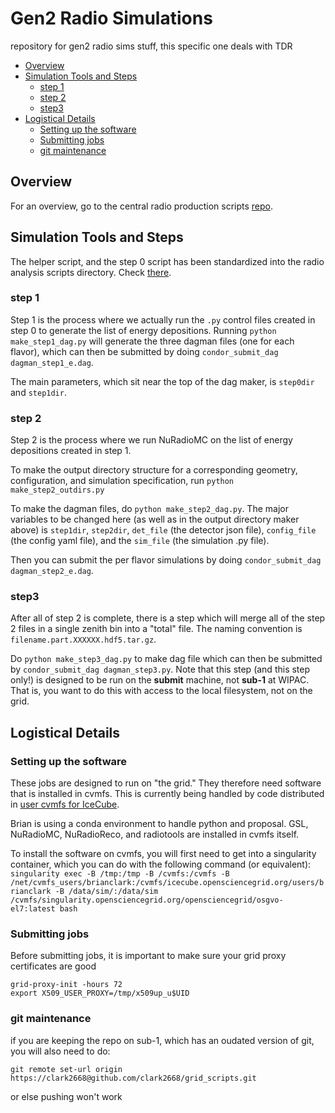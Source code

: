 # Gen2 Radio Simulations
repository for gen2 radio sims stuff, this specific one deals with TDR

- [Overview](#overview)
- [Simulation Tools and Steps](#simulation-tools-and-steps)
  * [step 1](#step-1)
  * [step 2](#step-2)
  * [step3](#step3)
- [Logistical Details](#logistical-details)
  * [Setting up the software](#setting-up-the-software)
  * [Submitting jobs](#submitting-jobs)
  * [git maintenance](#git-maintenance)

## Overview

For an overview, go to the central radio production scripts [repo](https://github.com/nu-radio/analysis-scripts/tree/gen2-tdr-2021/gen2-tdr-2021/production_scripts).

## Simulation Tools and Steps

The helper script, and the step 0 script has been standardized into the radio analysis scripts directory. Check [there](https://github.com/nu-radio/analysis-scripts/tree/gen2-tdr-2021/gen2-tdr-2021/production_scripts).

### step 1
Step 1 is the process where we actually run the `.py` control files created in step 0 to generate the list of energy depositions. Running `python make_step1_dag.py` will generate the three dagman files (one for each flavor), which can then be submitted by doing `condor_submit_dag dagman_step1_e.dag`.

The main parameters, which sit near the top of the dag maker, is `step0dir` and `step1dir`.

### step 2
Step 2 is the process where we run NuRadioMC on the list of energy depositions created in step 1.

To make the output directory structure for a corresponding geometry, configuration, and simulation specification, run `python make_step2_outdirs.py`

To make the dagman files, do `python make_step2_dag.py`. The major variables to be changed here (as well as in the output directory maker above) is `step1dir`, `step2dir`, `det_file` (the detector json file), `config_file` (the config yaml file), and the `sim_file` (the simulation .py file).

Then you can submit the per flavor simulations by doing `condor_submit_dag dagman_step2_e.dag`.

### step3
After all of step 2 is complete, there is a step which will merge all of the step 2 files in a single zenith bin into a "total" file. The naming convention is `filename.part.XXXXXX.hdf5.tar.gz`.

Do `python make_step3_dag.py` to make dag file which can then be submitted by `condor_submit_dag dagman_step3.py`. Note that this step (and this step only!) is designed to be run on the **submit** machine, not **sub-1** at WIPAC. That is, you want to do this with access to the local filesystem, not on the grid.

## Logistical Details
### Setting up the software
These jobs are designed to run on "the grid." They therefore need software that is installed in cvmfs. This is currently being handled by code distributed in [user cvmfs for IceCube](https://wiki.icecube.wisc.edu/index.php/User_CVMFS).

Brian is using a conda environment to handle python and proposal. GSL, NuRadioMC, NuRadioReco, and radiotools are installed in cvmfs itself.

To install the software on cvmfs, you will first need to get into a singularity container, which you can do with the following command (or equivalent):
`singularity exec -B /tmp:/tmp -B /cvmfs:/cvmfs -B /net/cvmfs_users/brianclark:/cvmfs/icecube.opensciencegrid.org/users/brianclark -B /data/sim/:/data/sim /cvmfs/singularity.opensciencegrid.org/opensciencegrid/osgvo-el7:latest bash`


### Submitting jobs
Before submitting jobs, it is important to make sure your grid proxy certificates are good

```
grid-proxy-init -hours 72
export X509_USER_PROXY=/tmp/x509up_u$UID
```

### git maintenance
if you are keeping the repo on sub-1, which has an oudated version of git, you will also need to do:

`git remote set-url origin https://clark2668@github.com/clark2668/grid_scripts.git`

or else pushing won't work
